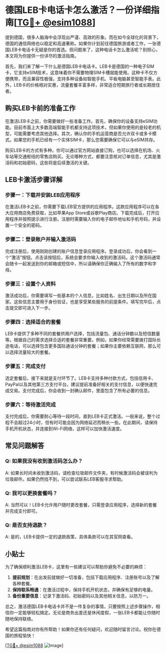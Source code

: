 # 德国LEB卡电话卡怎么激活？一份详细指南[[TG💪+ @esim1088](https://t.me/s/esim1088)]

提到德国，很多人脑海中会浮现出严谨、高效的形象。而在如今全球化的背景下，德国的通信网络也以稳定和高速著称。如果你计划前往德国旅游或者工作，一张德国LEB卡电话卡无疑是你的首选。但问题来了，这种电话卡怎么激活呢？别担心，本文将为你提供一份详尽的激活指南。

首先，我们来了解一下什么是德国LEB卡电话卡。LEB卡是德国的一种电子SIM卡，它支持eSIM技术，这意味着你不需要物理SIM卡槽就能使用。这种卡不仅方便携带，而且兼容性极强，支持多种设备如智能手机、平板电脑甚至智能手表。此外，LEB卡的价格相对实惠，流量套餐丰富多样，非常适合短期旅行者或长期居住者。

## 购买LEB卡前的准备工作

在激活LEB卡之前，你需要做好一些准备工作。首先，确保你的设备支持eSIM功能。目前市面上大多数高端智能手机都支持这项技术，但如果你使用的是较老的机型，可能需要考虑其他选择。其次，确认你的手机运营商是否允许双卡或多卡模式。如果您的手机已经有一个实体SIM卡，那么您需要确保它可以与eSIM共存。

购买LEB卡的方式有多种。你可以通过官方网站直接订购，也可以选择在机场、火车站等交通枢纽的零售店购买。无论哪种方式，都要注意核对订单信息，尤其是激活码和初始密码，这些将是后续激活的关键。

## LEB卡激活步骤详解

### 步骤一：下载并安装LEB应用程序

在激活LEB卡之前，你需要下载LEB官方提供的应用程序。这款应用程序可以在各大应用商店免费获取，比如苹果App Store或谷歌Play商店。下载完成后，打开应用程序并按照提示进行注册。注册时需要输入你的电子邮件地址和手机号码，并设置一个安全的密码。

### 步骤二：登录账户并输入激活码

完成注册后，使用刚刚创建的账户信息登录应用程序。登录成功后，你会看到一个“激活”按钮。点击该按钮后，系统会要求你输入收到的激活码。这个激活码通常会随卡一起发送到你的邮箱或短信中，所以请确保你正确输入了所有的数字和字母。

### 步骤三：设置个人资料

激活成功后，你需要填写一些基本的个人信息，比如姓名、出生日期以及所在国家。这些信息主要用于身份验证，也是享受某些服务的前提条件。填写完毕后，点击提交即可进入下一步。

### 步骤四：选择适合的套餐

LEB卡提供了多种不同的套餐供用户选择，包括流量包、通话分钟数以及短信数量等。根据自己的需求选择合适的套餐非常重要。例如，如果你经常需要拨打国际长途电话，可以选择包含更多国际通话分钟的套餐；如果你主要依赖互联网，那么可以选择流量较大的套餐。

### 步骤五：完成支付

选定套餐后，接下来就是支付环节了。LEB卡支持多种付款方式，包括信用卡、PayPal以及其他第三方支付平台。建议提前准备好相关的支付信息，以便快速完成交易。支付完成后，你会收到一封确认邮件，里面包含了所有必要的信息。

### 步骤六：等待激活完成

支付完成后，你需要耐心等待一段时间，直到LEB卡正式激活。一般来说，整个过程不会超过24小时，但有时可能会因为网络延迟而稍长一些。在此期间，请保持手机开机状态，并连接到Wi-Fi网络，这样可以加快激活速度。

## 常见问题解答

### Q: 如果我没有收到激活码怎么办？

A: 如果长时间未收到激活码，请检查垃圾邮件文件夹，有时候激活码会被误判为垃圾邮件。如果仍然找不到，可以尝试联系LEB客服寻求帮助。

### Q: 我可以更换套餐吗？

A: 当然可以！LEB卡允许用户随时更改套餐，只需登录应用程序，选择新的套餐并完成支付即可。

### Q: 是否支持退款？

A: 是的，LEB卡提供一定的退款政策，具体条款可以在其官网查看。

## 小贴士

为了确保顺利激活LEB卡，这里有一些建议可以帮助你避免不必要的麻烦：

1. **提前规划**：在出发前就做好一切准备，包括下载应用程序、注册账号以及了解各种套餐。
2. **保持联系畅通**：在激活过程中，保持手机开机状态，并确保有足够的电量。
3. **备份重要信息**：记录下激活码、初始密码以及其他相关信息，以防万一。

总之，激活德国LEB卡电话卡并不是一件复杂的事情，只要按照上述步骤操作，相信你一定能够轻松搞定。无论是商务出差还是休闲度假，一张LEB卡都能让你随时随地保持联络。

希望这篇指南对你有所帮助！如果你还有任何疑问，欢迎随时留言讨论。祝你在德国的旅程愉快！

[[TG💪+ @esim1088](https://t.me/s/esim1088) ![Image](https://i.postimg.cc/4NQfJmqS/Snipaste-2025-05-13-00-14-12.png)]